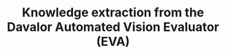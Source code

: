 ---
title: 'Knowledge extraction from the Davalor Automated Vision Evaluator (EVA)'
logo: 'davalor.webp'
pi: ''
uvpi: 'Jesus Malo'
years: '2015-2017'
website: ''
funding_source: 'Davalor Salud Ltd.'
role: ''
project_type: ''
partners: []
---
